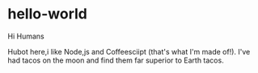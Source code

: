 # hello-world

Hi Humans

Hubot here,i like Node,js and Coffeesciipt (that's what I'm made of!).
I've had tacos on the moon and find them far superior to Earth tacos.
